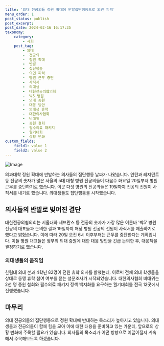 ```yaml
---
title: '의대 전공의들 정원 확대에 반발집단행동으로 의견 피력'
menu_order: 1
post_status: publish
post_excerpt: 
post_date: 2024-02-16 16:17:35
taxonomy:
    category:
        - 사회
    post_tag:
        - 의대
        -  전공의
        -  정원 확대
        -  반발
        -  집단행동
        -  의견 피력
        -  병원 근무 중단
        -  사직서
        -  의대생
        -  대한전공의협의회
        -  빅5 병원
        -  의대 증원
        -  대응 방안
        -  의대생 휴학
        -  대한의사협회
        -  비대위
        -  증원 철회
        -  필수의료 패키지
        -  궐기대회
        -  상황 변화
custom_fields:
    field1: value 1
    field2: value 2
---
```


![Image](https://imgnews.pstatic.net/image/055/2024/02/16/0001131258_002_20240216072001227.jpg?type=w647)

의과대학 정원 확대에 반발하는 의사들의 집단행동 날짜가 나왔습니다. 인턴과 레지던트 등 전공의 숫자가 많은 서울의 5대 대형 병원 전공의들이 다음주 화요일 20일부터 병원 근무를 중단하기로 했습니다. 이곳 다섯 병원의 전공의들은 19일까지 전공의 전원이 사직서를 내기로 했습니다. 의대생들도 집단행동을 시작했습니다.
## 의사들의 반발로 빚어진 결단
대한전공의협의회는 서울대와 세브란스 등 전공의 숫자가 가장 많은 이른바 '빅5' 병원 전공의 대표들과 논의한 결과 19일까지 해당 병원 전공의 전원이 사직서를 제출하기로 했다고 밝혔습니다. 이에 따라 20일 오전 6시 이후부터는 근무를 중단한다는 계획입니다. 이들 병원 대표들은 정부의 의대 증원에 대한 대응 방안을 긴급 논의한 후, 대응책을 결정하기로 했습니다.
### 의대생들의 움직임
한림대 의대 본과 4학년 82명이 전원 휴학 의사를 밝혔는데, 이로써 전체 의대 학생들을 상대로 동맹 휴학 참여 여부를 묻는 설문조사가 시작되었습니다. 대한의사협회 비대위는 2천 명 증원 철회와 필수의료 패키지 정책 백지화를 요구하는 궐기대회를 전국 12곳에서 진행했습니다.
## 마무리
의대 전공의들의 집단행동으로 정원 확대에 반대하는 목소리가 높아지고 있습니다. 의대생들과 전공의들이 함께 힘을 모아 이에 대한 대응을 준비하고 있는 가운데, 앞으로의 상황 변화에 주목할 필요가 있습니다. 의사들의 목소리가 어떤 방향으로 이끌어질지 계속해서 주목해보도록 하겠습니다.
